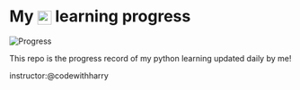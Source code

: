  <h1>
 My <img style="vertical-align:middle;" alt="logo" src="https://www.svgrepo.com/show/452091/python.svg" height="25px"> learning progress 
 </h1>
 
![Progress](https://progress-bar.dev/21/?width=500)

This repo is the progress record of my python learning updated daily by me!




instructor:@codewithharry
